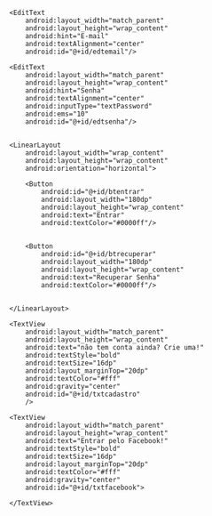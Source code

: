 <LinearLayout xmlns:android="http://schemas.android.com/apk/res/android"
    android:orientation="vertical"
    android:layout_width="match_parent"
    android:layout_height="match_parent"
    android:weightSum="1"
    android:background="#1e90ff"
    android:gravity="center"
    android:id="@+id/telalogin">




    <EditText
        android:layout_width="match_parent"
        android:layout_height="wrap_content"
        android:hint="E-mail"
        android:textAlignment="center"
        android:id="@+id/edtemail"/>

    <EditText
        android:layout_width="match_parent"
        android:layout_height="wrap_content"
        android:hint="Senha"
        android:textAlignment="center"
        android:inputType="textPassword"
        android:ems="10"
        android:id="@+id/edtsenha"/>


    <LinearLayout
        android:layout_width="wrap_content"
        android:layout_height="wrap_content"
        android:orientation="horizontal">

        <Button
            android:id="@+id/btentrar"
            android:layout_width="180dp"
            android:layout_height="wrap_content"
            android:text="Entrar"
            android:textColor="#0000ff"/>


        <Button
            android:id="@+id/btrecuperar"
            android:layout_width="180dp"
            android:layout_height="wrap_content"
            android:text="Recuperar Senha"
            android:textColor="#0000ff"/>


    </LinearLayout>

    <TextView
        android:layout_width="match_parent"
        android:layout_height="wrap_content"
        android:text="não tem conta ainda? Crie uma!"
        android:textStyle="bold"
        android:textSize="16dp"
        android:layout_marginTop="20dp"
        android:textColor="#fff"
        android:gravity="center"
        android:id="@+id/txtcadastro"
        />

    <TextView
        android:layout_width="match_parent"
        android:layout_height="wrap_content"
        android:text="Entrar pelo Facebook!"
        android:textStyle="bold"
        android:textSize="16dp"
        android:layout_marginTop="20dp"
        android:textColor="#fff"
        android:gravity="center"
        android:id="@+id/txtfacebook">
        
    </TextView>

